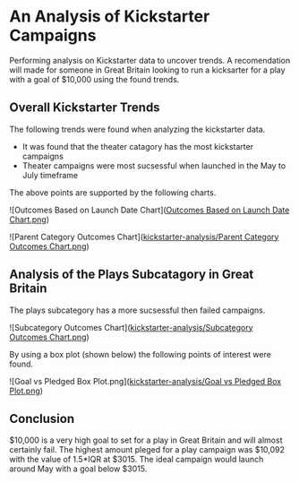 # An Analysis of Kickstarter Campaigns

Performing analysis on Kickstarter data to uncover trends.
A recomendation will made for someone in Great Britain looking to run a kicksarter for a play with a goal of $10,000 using the found trends.

## Overall Kickstarter Trends

The following trends were found when analyzing the kickstarter data.
* It was found that the theater catagory has the most kickstarter campaigns
* Theater campaigns were most sucsessful when launched in the May to July timeframe

The above points are supported by the following charts.

![Outcomes Based on Launch Date Chart]([Outcomes Based on Launch Date Chart.png](https://github.com/FrankPassalacqua88/kickstarter-analysis/blob/3fea4ed1c8c9ad47341a01d8f4ec71e64bc2b5a0/Outcomes%20Based%20on%20Launch%20Date%20Chart.png))

![Parent Category Outcomes Chart]([kickstarter-analysis/Parent Category Outcomes Chart.png](https://github.com/FrankPassalacqua88/kickstarter-analysis/blob/3fea4ed1c8c9ad47341a01d8f4ec71e64bc2b5a0/Parent%20Category%20Outcomes%20Chart.png))

## Analysis of the Plays Subcatagory in Great Britain 

The plays subcategory has a more sucsessful then failed campaigns. 

![Subcategory Outcomes Chart]([kickstarter-analysis/Subcategory Outcomes Chart.png](https://github.com/FrankPassalacqua88/kickstarter-analysis/blob/3fea4ed1c8c9ad47341a01d8f4ec71e64bc2b5a0/Subcategory%20Outcomes%20Chart.png))

By using a box plot (shown below) the following points of interest were found.

![Goal vs Pledged Box Plot.png]([kickstarter-analysis/Goal vs Pledged Box Plot.png](https://github.com/FrankPassalacqua88/kickstarter-analysis/blob/3fea4ed1c8c9ad47341a01d8f4ec71e64bc2b5a0/Goal%20vs%20Pledged%20Box%20Plot.png))

## Conclusion

$10,000 is a very high goal to set for a play in Great Britain and will almost certainly fail. The highest amount pleged for a play campaign was $10,092 with the value of 1.5*IQR at $3015. The ideal campaign would launch around May with a goal below $3015.
